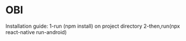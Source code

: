 # OBI

Installation guide:
1-run (npm install) on project directory
2-then,run(npx react-native run-android)
